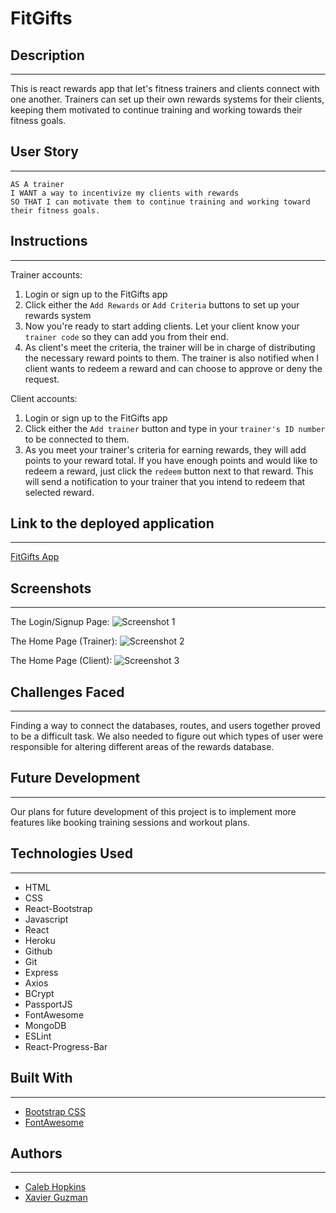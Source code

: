 # FitGifts

## Description
* * *
This is react rewards app that let's fitness trainers and clients connect with one another. Trainers can set up their own rewards systems for their clients, keeping them motivated to continue training and working towards their fitness goals.

## User Story
* * *
```
AS A trainer
I WANT a way to incentivize my clients with rewards
SO THAT I can motivate them to continue training and working toward their fitness goals.
```

## Instructions
* * *

Trainer accounts:
1) Login or sign up to the FitGifts app
2) Click either the `Add Rewards` or `Add Criteria` buttons to set up your rewards system
3) Now you're ready to start adding clients. Let your client know your `trainer code` so they can add you from their end.
4) As client's meet the criteria, the trainer will be in charge of distributing the necessary reward points to them. The trainer is also notified when I client wants to redeem a reward and can choose to approve or deny the request.

Client accounts:
1) Login or sign up to the FitGifts app
2) Click either the `Add trainer` button and type in your `trainer's ID number` to be connected to them.
3) As you meet your trainer's criteria for earning rewards, they will add points to your reward total. If you have enough points and would like to redeem a reward, just click the `redeem` button next to that reward. This will send a notification to your trainer that you intend to redeem that selected reward.

## Link to the deployed application
* * *
[FitGifts App](https://fitgifts.herokuapp.com/)

## Screenshots
* * *
The Login/Signup Page:
![Screenshot 1](public/img/SS1.png)

The Home Page (Trainer):
![Screenshot 2](public/img/SS2.png)

The Home Page (Client):
![Screenshot 3](public/img/SS3.png)

## Challenges Faced
* * *
Finding a way to connect the databases, routes, and users together proved to be a difficult task. We also needed to figure out which types of user were responsible for altering different areas of the rewards database.

## Future Development
* * *
Our plans for future development of this project is to implement more features like booking training sessions and workout plans.

## Technologies Used
* * *
- HTML
- CSS
- React-Bootstrap
- Javascript
- React
- Heroku
- Github
- Git
- Express
- Axios
- BCrypt
- PassportJS
- FontAwesome
- MongoDB
- ESLint
- React-Progress-Bar

## Built With
* * *
- [Bootstrap CSS](https://getbootstrap.com/)
- [FontAwesome](https://fontawesome.com/)

## Authors
* * *
* [Caleb Hopkins](https://github.com/calebthecreative)
* [Xavier Guzman](https://github.com/XavierG13)